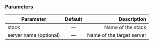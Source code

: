


### Parameters

|		Parameter 		   |	Default		|   Description    |
|--------------------------|:--------------:| ----------------:|
|stack 					   |		—		| Name of the stack|
|server name (optional)	   | 	—			| Name of the target server |
